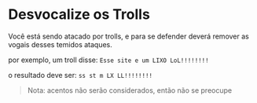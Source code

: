 # Desvocalize os Trolls

Você está sendo atacado por trolls, e para se defender deverá remover as vogais desses temidos ataques.

por exemplo, um troll disse: `Esse site e um LIXO LoL!!!!!!!!`

o resultado deve ser: `ss st m LX LL!!!!!!!!`

> Nota: acentos não serão considerados, então não se preocupe

